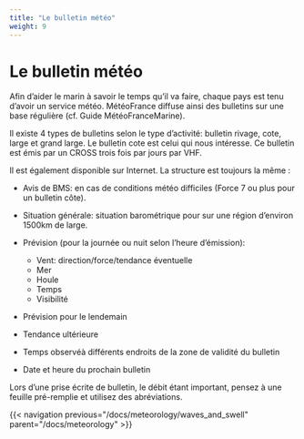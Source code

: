 ```yaml
---
title: "Le bulletin météo"
weight: 9
---
```

# Le bulletin météo

Afin d’aider le marin à savoir le temps qu’il va faire, chaque pays est tenu d’avoir un service météo. MétéoFrance diffuse ainsi des bulletins sur une base régulière (cf. Guide MétéoFranceMarine).

Il existe 4 types de bulletins selon le type d’activité: bulletin rivage, cote, large et grand large. Le bulletin cote est celui qui nous intéresse. Ce bulletin est émis par un CROSS trois fois par jours par VHF.

Il est également disponible sur Internet. La structure est toujours la même :

- Avis de BMS: en cas de conditions météo difficiles (Force 7 ou plus pour un bulletin côte).
- Situation générale: situation barométrique pour sur une région d’environ 1500km de large.
- Prévision (pour la journée ou nuit selon l’heure d’émission):
    - Vent: direction/force/tendance éventuelle
    - Mer
    - Houle
    - Temps
    - Visibilité

- Prévision pour le lendemain
- Tendance ultérieure
- Temps observéà différents endroits de la zone de validité du bulletin
- Date et heure du prochain bulletin

Lors d’une prise écrite de bulletin, le débit étant important, pensez à une feuille pré-remplie et utilisez des abréviations.

{{< navigation previous="/docs/meteorology/waves_and_swell" parent="/docs/meteorology" >}}
